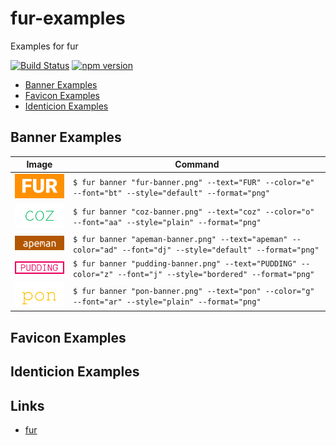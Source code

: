 fur-examples
============

Examples for fur

[![Build Status][my_travis_badge_url]][my_travis_url]
[![npm version][my_npm_budge_url]][my_npm_url]



+ [Banner Examples](#banner-examples)
+ [Favicon Examples](#favicon-examples)
+ [Identicion Examples](#identicion-examples)

<a name="banner-example"></a>

Banner Examples
------------

| Image | Command |
| ------- | ------ |
| <img src="./examples/01-fur/banner.png" width="128" /> | `$ fur banner "fur-banner.png" --text="FUR" --color="e" --font="bt" --style="default" --format="png" ` |
| <img src="./examples/02-coz/banner.png" width="128" /> | `$ fur banner "coz-banner.png" --text="coz" --color="o" --font="aa" --style="plain" --format="png" ` |
| <img src="./examples/03-apeman/banner.png" width="128" /> | `$ fur banner "apeman-banner.png" --text="apeman" --color="ad" --font="dj" --style="default" --format="png" ` |
| <img src="./examples/04-pudding/banner.png" width="128" /> | `$ fur banner "pudding-banner.png" --text="PUDDING" --color="z" --font="j" --style="bordered" --format="png" ` |
| <img src="./examples/05-pon/banner.png" width="128" /> | `$ fur banner "pon-banner.png" --text="pon" --color="g" --font="ar" --style="plain" --format="png" ` |



<a name="favicon-example"></a>

Favicon Examples
------------



<a name="identicion-example"></a>

Identicion Examples
------------



<a name="links"></a>
Links
--------

+ [fur](https://github.com/fur-repo/fur)



[my_travis_url]: http://travis-ci.org/fur-repo/fur-examples
[my_travis_badge_url]: http://img.shields.io/travis/fur-repo/fur-examples.svg?style=flat
[my_npm_url]: http://www.npmjs.org/package/fur-examples
[my_npm_budge_url]: http://img.shields.io/npm/v/fur-examples.svg?style=flat
